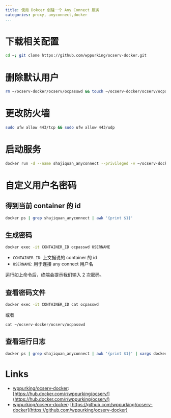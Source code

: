 ```yaml
---
title: 使用 Dokcer 创建一个 Any Connect 服务
categories: proxy, anyconnect,docker
...
```



# 下载相关配置

```bash
cd ~; git clone https://github.com/wppurking/ocserv-docker.git
```

# 删除默认用户

```bash
rm ~/ocserv-docker/ocserv/ocpasswd && touch ~/ocserv-docker/ocserv/ocpasswd
```

# 更改防火墙

```bash
sudo ufw allow 443/tcp && sudo ufw allow 443/udp
```

# 启动服务

```bash
docker run -d --name shajiquan_anyconnect --privileged -v ~/ocserv-docker/ocserv:/etc/ocserv -p 443:443/tcp wppurking/ocserv
```

# 自定义用户名密码

## 得到当前 container 的 id

```bash
docker ps | grep shajiquan_anyconnect | awk '{print $1}'
```

## 生成密码

```bash
docker exec -it CONTAINER_ID ocpasswd USERNAME
```

* `CONTAINER_ID`: 上文据说的 container 的 id
* `USERNAME`: 用于连接 any connect 用户名
 
运行如上命令后，终端会提示我们输入 2 次密码。

## 查看密码文件

```bash
docker exec -it CONTAINER_ID cat ocpasswd
```

或者

```
cat ~/ocserv-docker/ocserv/ocpasswd
```


##  查看运行日志

```bash
docker ps | grep shajiquan_anyconnect | awk '{print $1}' | xargs docker logs
```

# Links
* [wppurking/ocserv-docker](https://hub.docker.com/r/wppurking/ocserv/): [https://hub.docker.com/r/wppurking/ocserv/](https://hub.docker.com/r/wppurking/ocserv/)
* [wppurking/ocserv-docker](https://github.com/wppurking/ocserv-docker): [https://github.com/wppurking/ocserv-docker](https://github.com/wppurking/ocserv-docker)